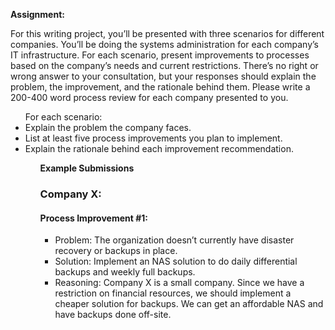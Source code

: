 <strong>Assignment:</strong> <p>For this writing project, you’ll be presented with three scenarios for different companies. You’ll be doing the systems administration for each company’s IT infrastructure. For each scenario, present improvements to processes based on the company’s needs and current restrictions. There’s no right or wrong answer to your consultation, but your responses should explain the problem, the improvement, and the rationale behind them. Please write a 200-400 word process review for each company presented to you.</p>

<ul>For each scenario:
<li>Explain the problem the company faces.</li>
<li>List at least five process improvements you plan to implement.</li>
<li>Explain the rationale behind each improvement recommendation.</li>
<ul>

<strong>Example Submissions</strong>
### Company X:
#### Process Improvement #1:
<ul>
<li>Problem: The organization doesn’t currently have disaster recovery or backups in place.</li>
<li>Solution: Implement an NAS solution to do daily differential backups and weekly full backups.</li>
<li>Reasoning: Company X is a small company. Since we have a restriction on financial resources, we should implement a cheaper solution for backups. We can get an affordable NAS and have backups done off-site.</li>
</ul>
